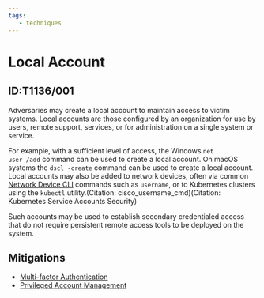 ```yaml
---
tags:
   - techniques
---
```

# Local Account
## ID:T1136/001
Adversaries may create a local account to maintain access to victim systems. Local accounts are those configured by an organization for use by users, remote support, services, or for administration on a single system or service. 

For example, with a sufficient level of access, the Windows <code>net user /add</code> command can be used to create a local account. On macOS systems the <code>dscl -create</code> command can be used to create a local account. Local accounts may also be added to network devices, often via common [Network Device CLI](/mitre/techniques/T1059/008) commands such as <code>username</code>, or to Kubernetes clusters using the `kubectl` utility.(Citation: cisco_username_cmd)(Citation: Kubernetes Service Accounts Security)

Such accounts may be used to establish secondary credentialed access that do not require persistent remote access tools to be deployed on the system.
## Mitigations
* [Multi-factor Authentication](mitigations/M1032)
* [Privileged Account Management](mitigations/M1026)
